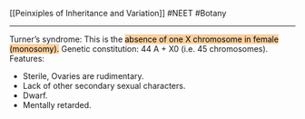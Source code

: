 [[Peinxiples of Inheritance and Variation]]
#NEET #Botany 

---
Turner’s syndrome: This is the <mark style="background: #FFB86CA6;">absence of one X chromosome in female (monosomy).</mark>
Genetic constitution: 44 A + X0 (i.e. 45 chromosomes).
Features:
+ Sterile, Ovaries are rudimentary.
+ Lack of other secondary sexual characters.
+ Dwarf.
+ Mentally retarded.